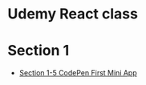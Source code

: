 # Udemy React class

# Section 1

- [Section 1-5 CodePen First Mini App](https://codepen.io/cottonpup/pen/yLajmrG)